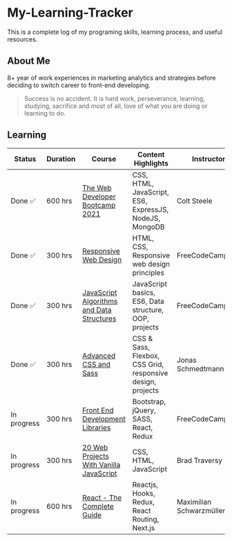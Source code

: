 # My-Learning-Tracker
This is a complete log of my programing skills, learning process, and useful resources.

## About Me
8+ year of work experiences in marketing analytics and strategies before deciding to switch career to front-end developing.  

> Success is no accident. It is hard work, perseverance, learning, studying, sacrifice and most of all, love of what you are doing or learning to do.

## Learning

|    Status     |     Duration     |     Course    |   Content Highlights |  Instructor  |
| ------------- | ------------- | ------------- | ------------- | ------------- |
| Done :white_check_mark: | 600 hrs  | [The Web Developer Bootcamp 2021](https://www.udemy.com/course/the-web-developer-bootcamp/)  | CSS, HTML, JavaScript, ES6, ExpressJS, NodeJS, MongoDB | Colt Steele  |
| Done :white_check_mark: | 300 hrs  | [Responsive Web Design](https://www.freecodecamp.org/learn/responsive-web-design/)  | HTML, CSS, Responsive web design principles | FreeCodeCamp.org |
| Done :white_check_mark: | 300 hrs  | [JavaScript Algorithms and Data Structures](https://www.freecodecamp.org/learn/javascript-algorithms-and-data-structures/)  | JavaScript basics, ES6, Data structure, OOP, projects| FreeCodeCamp.org |
| Done :white_check_mark: | 300 hrs  | [Advanced CSS and Sass](https://www.udemy.com/course/advanced-css-and-sass/)  | CSS & Sass, Flexbox, CSS Grid, responsive design, projects| Jonas Schmedtmann |
| In progress | 300 hrs  | [Front End Development Libraries](https://www.freecodecamp.org/learn/front-end-libraries/)  | Bootstrap, jQuery, SASS, React, Redux| FreeCodeCamp.org |
| In progress | 300 hrs  | [20 Web Projects With Vanilla JavaScript](https://www.udemy.com/course/web-projects-with-vanilla-javascript/)  | CSS, HTML, JavaScript | Brad Traversy |
| In progress | 600 hrs  | [React - The Complete Guide](https://www.udemy.com/course/react-the-complete-guide-incl-redux/)  | Reactjs, Hooks, Redux, React Routing, Next.js | Maximilian Schwarzmüller |



